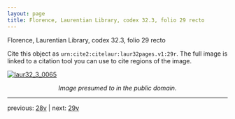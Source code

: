 ```yaml
---
layout: page
title: Florence, Laurentian Library, codex 32.3, folio 29 recto
---
```


Florence, Laurentian Library, codex 32.3, folio 29 recto

Cite this object as `urn:cite2:citelaur:laur32pages.v1:29r`.  The full image is linked to a citation tool you can use to cite regions of the image.

[![laur32_3_0065](http://www.homermultitext.org/iipsrv?IIIF=/project/homer/pyramidal/deepzoom/citelaur/laur32imgs/v1/laur32_3_0065.tif/full/800,/0/default.jpg)](http://www.homermultitext.org/ict2/?urn=urn:cite2:citelaur:laur32imgs.v1:laur32_3_0065) 

<p style="text-align: center; font-style: italic;">Image presumed to in the public domain.</p>

---

previous: [28v](../28v/) | next: [29v](../29v/)